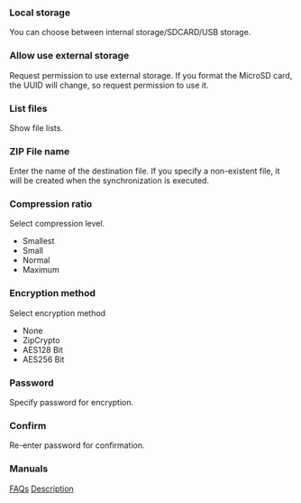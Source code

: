 ### Local storage

You can choose between internal storage/SDCARD/USB storage. 

### Allow use external storage

Request permission to use external storage. If you format the MicroSD card, the UUID will change, so request permission to use it. 

### List files

Show file lists. 

### ZIP File name

Enter the name of the destination file. If you specify a non-existent file, it will be created when the synchronization is executed. 

### Compression ratio

Select compression level.

- Smallest
- Small
- Normal
- Maximum

### Encryption method
Select encryption method

- None
- ZipCrypto
- AES128 Bit
- AES256 Bit 

### Password

Specify password for encryption. 

### Confirm

Re-enter password for confirmation. 

### Manuals
[FAQs](https://sentaroh.github.io/Documents/SMBSync3/SMBSync3_FAQ_EN.htm)
[Description](https://sentaroh.github.io/Documents/SMBSync3/SMBSync3_Desc_EN.htm)
